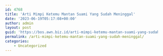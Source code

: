 ```yaml
---
id: 4768
title: 'Arti Mimpi Ketemu Mantan Suami Yang Sudah Meninggal'
date: '2023-06-19T05:17:08+00:00'
author: admin
layout: post
guid: 'https://bos.awn.biz.id/arti-mimpi-ketemu-mantan-suami-yang-sudah-meninggal/'
permalink: /arti-mimpi-ketemu-mantan-suami-yang-sudah-meninggal/
categories:
    - Uncategorized
---
```


